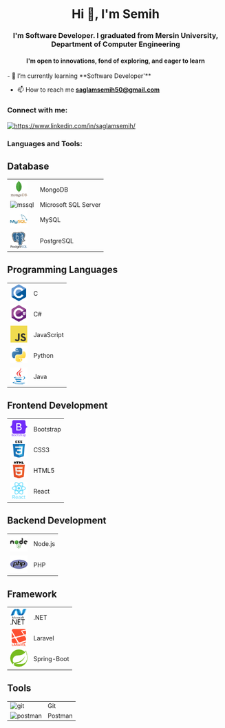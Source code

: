 <h1 align="center">Hi 👋, I'm Semih</h1>
<h3 align="center">I'm Software Developer. I graduated from Mersin University, Department of Computer Engineering</h3>
<h4 align="center">I'm open to innovations, fond of exploring, and eager to learn </h4>
- 🌱 I’m currently learning **Software Developer'**

- 📫 How to reach me **saglamsemih50@gmail.com**

<h3 align="left">Connect with me:</h3>
<p align="left">
    <a href="https://linkedin.com/in/https://www.linkedin.com/in/saglamsemih/" target="blank"><img
            align="center"
            src="https://raw.githubusercontent.com/rahuldkjain/github-profile-readme-generator/master/src/images/icons/Social/linked-in-alt.svg"
            alt="https://www.linkedin.com/in/saglamsemih/" height="30" width="40" /></a>
</p>

<h3 align="left">Languages and Tools:</h3>

<h2>Database</h2>
<table>
    <tr>
        <td><img src="https://raw.githubusercontent.com/devicons/devicon/master/icons/mongodb/mongodb-original-wordmark.svg"
                alt="mongodb" width="40" height="40" /></td>
        <td>MongoDB</td>
    </tr>
    <tr>
        <td><img src="https://www.svgrepo.com/show/303229/microsoft-sql-server-logo.svg" alt="mssql" width="40"
                height="40" /></td>
        <td>Microsoft SQL Server</td>
    </tr>
    <tr>
        <td><img src="https://raw.githubusercontent.com/devicons/devicon/master/icons/mysql/mysql-original-wordmark.svg"
                alt="mysql" width="40" height="40" /></td>
        <td>MySQL</td>
    </tr>
  <tr>
 <td><img src="https://raw.githubusercontent.com/devicons/devicon/master/icons/postgresql/postgresql-original-wordmark.svg"
                alt="mysql" width="40" height="40" /></td>
    <td>PostgreSQL</td>
      </tr>
</table>

<h2>Programming Languages</h2>
<table>
    <tr>
        <td><img src="https://raw.githubusercontent.com/devicons/devicon/master/icons/c/c-original.svg" alt="c"
                width="40" height="40" /></td>
        <td>C</td>
    </tr>
    <tr>
        <td><img src="https://raw.githubusercontent.com/devicons/devicon/master/icons/csharp/csharp-original.svg"
                alt="csharp" width="40" height="40" /></td>
        <td>C#</td>
    </tr>
    <tr>
        <td><img src="https://raw.githubusercontent.com/devicons/devicon/master/icons/javascript/javascript-original.svg"
                alt="javascript" width="40" height="40" /></td>
        <td>JavaScript</td>
    </tr>
     <tr>
    <td><img src="https://raw.githubusercontent.com/devicons/devicon/master/icons/python/python-original.svg"
            alt="python" width="40" height="40" /></td>
    <td>Python</td>
         
</tr>
    <tr>
<td>
    <img src="https://raw.githubusercontent.com/devicons/devicon/master/icons/java/java-original.svg" alt="java" width="40" height="40" />
</td>
<td>Java</td>
</tr>
</table>
<h2>Frontend Development</h2>
<table>
    <tr>
        <td><img src="https://raw.githubusercontent.com/devicons/devicon/master/icons/bootstrap/bootstrap-plain-wordmark.svg"
                alt="bootstrap" width="40" height="40" /></td>
        <td>Bootstrap</td>
    </tr>
    <tr>
        <td><img src="https://raw.githubusercontent.com/devicons/devicon/master/icons/css3/css3-original-wordmark.svg"
                alt="css3" width="40" height="40" /></td>
        <td>CSS3</td>
    </tr>
    <tr>
        <td><img src="https://raw.githubusercontent.com/devicons/devicon/master/icons/html5/html5-original-wordmark.svg"
                alt="html5" width="40" height="40" /></td>
        <td>HTML5</td>
    </tr>
    <tr>
        <td><img src="https://raw.githubusercontent.com/devicons/devicon/master/icons/react/react-original-wordmark.svg"
                alt="react" width="40" height="40" /></td>
        <td>React</td>
    </tr>

</table>

<h2>Backend Development</h2>
<table>
  <tr>
        <td><img src="https://raw.githubusercontent.com/devicons/devicon/master/icons/nodejs/nodejs-original-wordmark.svg"
                alt="nodejs" width="40" height="40" /></td>
        <td>Node.js</td>
    </tr>
      <tr>
        <td><img
            src="https://raw.githubusercontent.com/devicons/devicon/master/icons/php/php-original.svg" alt="php"
            width="40" height="40" /> </td>
        <td>PHP</td>
    </tr>

</table>
<h2>Framework</h2>
<table>
    <tr>
      <td><img src="https://raw.githubusercontent.com/devicons/devicon/master/icons/dot-net/dot-net-original-wordmark.svg"
                alt="dotnet" width="40" height="40" /></td>
        <td>.NET</td>
    </tr>
    <tr>
        <td><img src="https://raw.githubusercontent.com/devicons/devicon/master/icons/laravel/laravel-plain-wordmark.svg"
                alt="laravel" width="40" height="40" /></td>
        <td>Laravel</td>
    </tr>
      <tr>
        <td> <img src="https://raw.githubusercontent.com/devicons/devicon/master/icons/spring/spring-original.svg" alt="spring-boot" width="40" height="40" /></td>
        <td>Spring-Boot</td>
    </tr>
 
</table>
<h2>Tools</h2>
<table>
    <tr>
        <td><img src="https://www.vectorlogo.zone/logos/git-scm/git-scm-icon.svg" alt="git" width="40"
                height="40" /></td>
        <td>Git</td>
    </tr>
    <tr>
        <td><img src="https://www.vectorlogo.zone/logos/getpostman/getpostman-icon.svg" alt="postman" width="40"
                height="40" /></td>
        <td>Postman</td>
    </tr>
</table>
